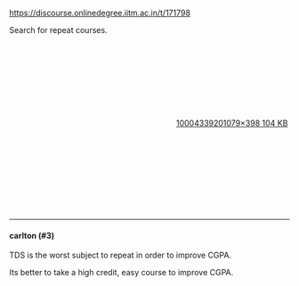 https://discourse.onlinedegree.iitm.ac.in/t/171798

Search for repeat courses.</p>
<p><div class="lightbox-wrapper"><a class="lightbox" data-download-href="/uploads/short-url/qChQ8qgUeBzsfY0LNoluOXGRKu.jpeg?dl=1" href="https://europe1.discourse-cdn.com/flex013/uploads/iitm/original/3X/0/3/03024426b9416b9dc7e7ecffa58a7123dae81036.jpeg" rel="noopener nofollow ugc" title="1000433920"><div class="meta"><svg aria-hidden="true" class="fa d-icon d-icon-far-image svg-icon"><use href="#far-image"></use></svg><span class="filename">1000433920</span><span class="informations">1079×398 104 KB</span><svg aria-hidden="true" class="fa d-icon d-icon-discourse-expand svg-icon"><use href="#discourse-expand"></use></svg></div></a></div></p><hr>

<h4>carlton (#3)</h4>
<p>TDS is the worst subject to repeat in order to improve CGPA.</p>
<p>Its better to take a high credit, easy course to improve CGPA.